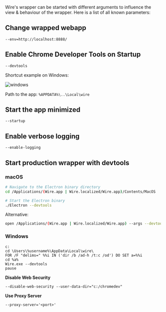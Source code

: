 Wire's wrapper can be started with different arguments to influence the view & behaviour of the wrapper. Here is a list of all known parameters:

## Change wrapped webapp

```
--env=http://localhost:8888/
```

## Enable Chrome Developer Tools on Startup

```
--devtools
```

Shortcut example on Windows:

![windows](https://cloud.githubusercontent.com/assets/469989/22371754/30759b80-e499-11e6-9e77-2f25ac71bb57.png)

Path to the app: `%APPDATA%\..\Local\wire`

## Start the app minimized

```
--startup
```

## Enable verbose logging

```
--enable-logging
```

## Start production wrapper with devtools

### macOS

```bash
# Navigate to the Electron binary directory
cd /Applications/(Wire.app | Wire.localized/Wire.app)/Contents/MacOS

# Start the Electron binary
./Electron --devtools
```

Alternative:

```bash
open /Applications/(Wire.app | Wire.localized/Wire.app) --args --devtools
```

### Windows

```
c:
cd \Users\%username%\AppData\Local\wire\
FOR /F "delims=" %%i IN ('dir /b /ad-h /t:c /od') DO SET a=%%i
cd %a%
Wire.exe --devtools
pause
```

**Disable Web Security**

```
--disable-web-security --user-data-dir="c:/chromedev"
```

**Use Proxy Server**
```
--proxy-server='<port>'
```